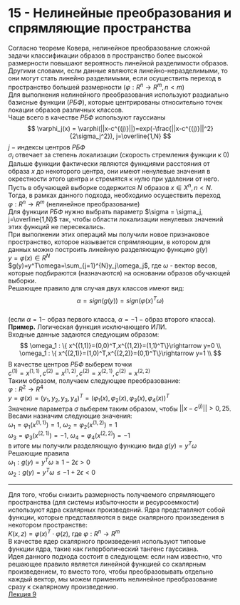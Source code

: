 # 15 - Нелинейные преобразования и спрямляющие пространства

Согласно теореме Ковера, нелинейное преобразование сложной задачи классификации образов в пространство более высокой размерности повышают вероятность линейной разделимости образов.  
Другими словами, если данные являются линейно-неразделимыми, то они могут стать линейно разделимыми, если осуществить переход в пространство большей размерности ($\varphi : R^n \rightarrow R^m, n < m$)  
Для выполнения нелинейного преобразования используют раздиально базисные функции ($РБФ$), которые центрированы относительно точек локации образов различных классов.  
Чаще всего в качестве $РБФ$ используют гауссианы
$$
\varphi_j(x) = \varphi(||x-c^{(j)}||)=exp(-\frac{||x-c^{(j)}||^2}{2\sigma_j^2}), j=\overline{1,N}
$$
$j \ -$ индексы центров $РБФ$  
$\sigma_i$ отвечает за степень локализации (скорость стремления функции к $0$)  
Дальше функции фактически являются функциями расстояния от образа $x$ до некоторого центра, они имеют ненулевые значения в окрестности этого центра и стремятся к нулю при удалении от него.  
Пусть в обучающей выборке содержится $N$ образов $x\in X^n,n<N$. Тогда, в рамках данного подхода, необходимо осуществить переход $\varphi : R^n\rightarrow R^m$ (нелинейное преобразование)  
Для функции $РБФ$ нужно выбрать параметр $\sigma = \sigma_j, j=\overline{1,N}$ так, чтобы области локализации ненулевых значений этих функций не пересекались.  
При выполнении этих операций мы получили новое признаковое пространство, которое называется спрямляющим, в котором для данных можно построить линейную разделяющую функцию $g(y)$  
$y = \varphi(x) \in R^N$  
$g(y)=y^T\omega=\sum_{j=1}^{N}y_j\omega_j$, где $\omega$ - вектор весов, которые подбираются (назначаются) на основании образов обучающей выборки.  
Решающее правило для случая двух классов имеют вид:
$$
\alpha = sign(g(y))=sign(\varphi(x)^T\omega)
$$  
(если $\alpha=1 -$ образ первого класса, $\alpha=-1 \ -$ образ второго класса).  
**Пример.** Логическая функция исключающего ИЛИ.  
Входные данные задаются следующим образом:
$$
\omega_1 : \{ x^{(1,1)}=(0,0)^T,x^{(1,2)}=(1,1)^T\}\rightarrow y=0 \\
\omega_1 : \{ x^{(2,1)}=(1,0)^T,x^{(2,2)}=(0,1)^T\}\rightarrow y=1 \\
$$
В качестве центров $РБФ$ выберем точки  
$c^{(1)}=x^{(1,1)},c^{(2)}=x^{(1,2)},c^{(2)}=x^{(2,1)},c^{(2)}=x^{(2,2)}$  
Таким образом, получаем следующее преобразование:  
$\varphi : R^2\rightarrow R^4$  
$y=\varphi(x)=(y_1,y_2,y_3,y_4)^T=(\varphi_1(x),\varphi_2(x),\varphi_3(x),\varphi_4(x))^T$  
Значение параметра $\sigma$ выберем таким образом, чтобы $||x-c^{(j)}||>0,25$.  
Весами назначим следующие значения:  
$\omega_1 = \varphi_1(x^{(1,1)})= 1, \ \omega_2=\varphi_2(x^{(1,2)})=1$  
$\omega_3 = \varphi_3(x^{(2,1)})= -1, \ \omega_4 = \varphi_4(x^{(2,2)})= -1$  
в итоге мы получили разделяющую функцию вида $g(y)=y^T\omega$  
Решающие правила  
$\omega_1 : g(y) = y^T\omega \geq 1-2\epsilon > 0$  
$\omega_2 : g(y) = y^T\omega \leq -1+2\epsilon < 0$  
- - -
Для того, чтобы снизить размерность получаемого спрямляющего пространства (для системы избыточности и ресурсоемкости) используют ядра скалярных произведений. Ядра представляют собой функции, которые представляются в виде скалярного произведения в некотором пространстве:  
$K(x,z)=\varphi(x)^T \cdot \varphi(z)$, где $\varphi : R^n\rightarrow R^m$  
В качестве ядер скалярного произведения используют типовые функции ядра, такие как гиперболический тангенс гауссиана.  
Идея данного подхода состоит в следующем: если нам известно, что решающее правило является линейной функцией со скалярным произведением, то вместо того, чтобы преобразовывать отдельно каждый вектор, мы можем применить нелинейное преобразование сразу к скалярному произведению.  
[Лекция 9](../лекции%20с%20мудла/v9.pdf)
